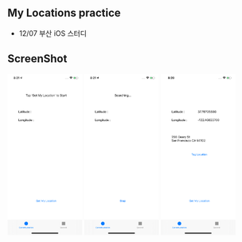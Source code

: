 ##  My Locations practice

 - 12/07 부산 iOS 스터디


## ScreenShot

<div>
    <img width="150" src="./iOS_Apprentice_chapther3_MyLocations/MyLocation1.png">
    <img width="150" src="./iOS_Apprentice_chapther3_MyLocations/MyLocation2.png">
    <img width="150" src="./iOS_Apprentice_chapther3_MyLocations/MyLocation3.png">
</div>
